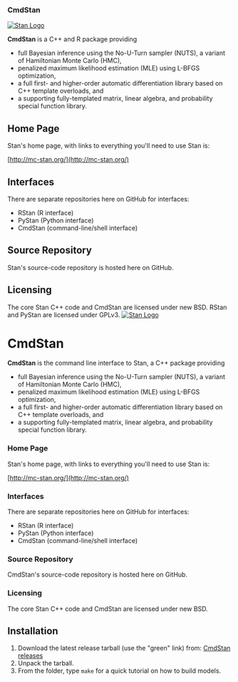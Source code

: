 ### CmdStan ###
<a href="http://mc-stan.org">
<img src="https://github.com/stan-dev/stan/blob/master/logos/stanlogo-main.png?raw=true" alt="Stan Logo"/>
</a>

<b>CmdStan</b> is a C++ and R package providing

* full Bayesian inference using the No-U-Turn sampler (NUTS), a variant of Hamiltonian Monte Carlo (HMC),
* penalized maximum likelihood estimation (MLE) using L-BFGS optimization,
* a full first- and higher-order automatic differentiation library based on C++ template overloads, and
* a supporting fully-templated matrix, linear algebra, and probability special function library.

Home Page
---------
Stan's home page, with links to everything you'll need to use Stan is:

[http://mc-stan.org/](http://mc-stan.org/)

Interfaces
----------
There are separate repositories here on GitHub for interfaces:
* RStan (R interface)
* PyStan (Python interface)
* CmdStan (command-line/shell interface)

Source Repository
-----------------
Stan's source-code repository is hosted here on GitHub.

Licensing
---------
The core Stan C++ code and CmdStan are licensed under new BSD.   RStan and PyStan are licensed under GPLv3.
<a href="http://mc-stan.org"><img src="https://github.com/stan-dev/stan/blob/master/logos/stanlogo-main.png?raw=true" alt="Stan Logo" /></a>
# CmdStan 

<b>CmdStan</b> is the command line interface to Stan, a C++ package providing

* full Bayesian inference using the No-U-Turn sampler (NUTS), a variant of Hamiltonian Monte Carlo (HMC),
* penalized maximum likelihood estimation (MLE) using L-BFGS optimization,
* a full first- and higher-order automatic differentiation library based on C++ template overloads, and
* a supporting fully-templated matrix, linear algebra, and probability special function library.

### Home Page
Stan's home page, with links to everything you'll need to use Stan is:

[http://mc-stan.org/](http://mc-stan.org/)

### Interfaces
There are separate repositories here on GitHub for interfaces:
* RStan (R interface)
* PyStan (Python interface)
* CmdStan (command-line/shell interface)

### Source Repository
CmdStan's source-code repository is hosted here on GitHub.

### Licensing
The core Stan C++ code and CmdStan are licensed under new BSD.


## Installation
1. Download the latest release tarball (use the "green" link) from: [CmdStan releases](https://github.com/stan-dev/cmdstan/releases)
2. Unpack the tarball.
3. From the folder, type `make` for a quick tutorial on how to build models.
